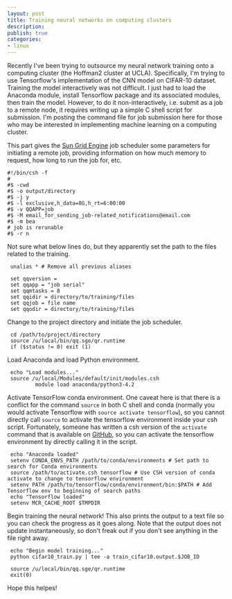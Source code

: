 ```yaml
---
layout: post
title: Training neural networks on computing clusters
description:
publish: true
categories: 
- linux
---
```


Recently I've been trying to outsource my neural network training onto a computing cluster (the Hoffman2 cluster at UCLA). Specifically, I'm trying to use Tensorflow's implementation of the CNN model on CIFAR-10 dataset. Training the model interactively was not difficult. I just had to load the Anaconda module, install Tensorflow package and its associated modules, then train the model. However, to do it non-interactively, i.e. submit as a job to a remote node, it requires writing up a simple C shell script for submission. I'm posting the command file for job submission here for those who may be interested in implementing machine learning on a computing cluster.

This part gives the [Sun Grid Engine](https://en.wikipedia.org/wiki/Oracle_Grid_Engine) job scheduler some parameters for initiating a remote job, providing information on how much memory to request, how long to run the job for, etc. 
	
	#!/bin/csh -f
	#
	#$ -cwd
	#$ -o output/directory
	#$ -j y
	#$ -l exclusive,h_data=8G,h_rt=6:00:00
	#$ -v QQAPP=job
	#$ -M email_for_sending_job-related_notifications@email.com
	#$ -m bea
	# job is rerunable
	#$ -r n

Not sure what below lines do, but they apparently set the path to the files related to the training.

	 unalias * # Remove all previous aliases
	 
	 set qqversion =
	 set qqapp = "job serial"
	 set qqmtasks = 8
	 set qqidir = directory/to/training/files
	 set qqjob = file name
	 set qqodir = directory/to/training/files

Change to the project directory and initiate the job scheduler.

	 cd /path/to/project/directory
	 source /u/local/bin/qq.sge/qr.runtime
	 if ($status != 0) exit (1)

Load Anaconda and load Python environment.

	 echo "Load modules..."
	 source /u/local/Modules/default/init/modules.csh
	         module load anaconda/python3-4.2

Activate TensorFlow conda environment. One caveat here is that there is a conflict for the command `source` in both C shell and conda (normally you would activate Tensorflow with `source activate tensorflow`), so you cannot directly call `source` to activate the tensorflow environment inside your csh script. Fortunately, someone has written a csh version of the `activate` command that is available on [GitHub](https://gist.github.com/mikecharles/f09486e884a0b41e1e8f), so you can activate the tensorflow environment by directly calling it in the script.

	 echo "Anaconda loaded"
	 setenv CONDA_ENVS_PATH /path/to/conda/environments # Set path to search for Conda environments
	 source /path/to/activate.csh tensorflow # Use CSH version of conda activate to change to tensorflow environment
	 setenv PATH /path/to/tensorflow/conda/environment/bin:$PATH # Add Tensorflow env to beginning of search paths
	 echo "Tensorflow loaded"
	 setenv MCR_CACHE_ROOT $TMPDIR

Begin training the neural network! This also prints the output to a text file so you can check the progress as it goes along. Note that the output does not update instantaneously, so don't freak out if you don't see anything in the file right away.

	 echo "Begin model training..."
	 python cifar10_train.py | tee -a train_cifar10.output.$JOB_ID

	 source /u/local/bin/qq.sge/qr.runtime
	 exit(0)

Hope this helpes!


